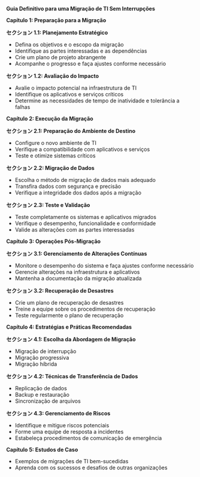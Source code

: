 **Guia Definitivo para uma Migração de TI Sem Interrupções**

**Capítulo 1: Preparação para a Migração**

**セクション 1.1: Planejamento Estratégico**

- Defina os objetivos e o escopo da migração
- Identifique as partes interessadas e as dependências
- Crie um plano de projeto abrangente
- Acompanhe o progresso e faça ajustes conforme necessário

**セクション 1.2: Avaliação do Impacto**

- Avalie o impacto potencial na infraestrutura de TI
- Identifique os aplicativos e serviços críticos
- Determine as necessidades de tempo de inatividade e tolerância a falhas

**Capítulo 2: Execução da Migração**

**セクション 2.1: Preparação do Ambiente de Destino**

- Configure o novo ambiente de TI
- Verifique a compatibilidade com aplicativos e serviços
- Teste e otimize sistemas críticos

**セクション 2.2: Migração de Dados**

- Escolha o método de migração de dados mais adequado
- Transfira dados com segurança e precisão
- Verifique a integridade dos dados após a migração

**セクション 2.3: Teste e Validação**

- Teste completamente os sistemas e aplicativos migrados
- Verifique o desempenho, funcionalidade e conformidade
- Valide as alterações com as partes interessadas

**Capítulo 3: Operações Pós-Migração**

**セクション 3.1: Gerenciamento de Alterações Contínuas**

- Monitore o desempenho do sistema e faça ajustes conforme necessário
- Gerencie alterações na infraestrutura e aplicativos
- Mantenha a documentação da migração atualizada

**セクション 3.2: Recuperação de Desastres**

- Crie um plano de recuperação de desastres
- Treine a equipe sobre os procedimentos de recuperação
- Teste regularmente o plano de recuperação

**Capítulo 4: Estratégias e Práticas Recomendadas**

**セクション 4.1: Escolha da Abordagem de Migração**

- Migração de interrupção
- Migração progressiva
- Migração híbrida

**セクション 4.2: Técnicas de Transferência de Dados**

- Replicação de dados
- Backup e restauração
- Sincronização de arquivos

**セクション 4.3: Gerenciamento de Riscos**

- Identifique e mitigue riscos potenciais
- Forme uma equipe de resposta a incidentes
- Estabeleça procedimentos de comunicação de emergência

**Capítulo 5: Estudos de Caso**

- Exemplos de migrações de TI bem-sucedidas
- Aprenda com os sucessos e desafios de outras organizações